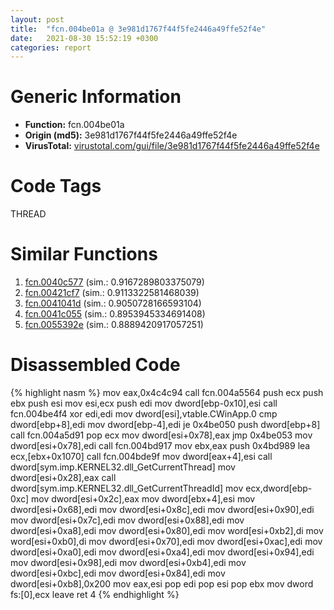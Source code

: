 ```yaml
---
layout: post
title:  "fcn.004be01a @ 3e981d1767f44f5fe2446a49ffe52f4e"
date:   2021-08-30 15:52:19 +0300
categories: report
---
```


# Generic Information
- **Function:** fcn.004be01a
- **Origin (md5):** 3e981d1767f44f5fe2446a49ffe52f4e
- **VirusTotal:** [virustotal.com/gui/file/3e981d1767f44f5fe2446a49ffe52f4e][virustotal_ref]

# Code Tags
<span class="tag" id="THREAD">THREAD</span>


# Similar Functions

1. [fcn.0040c577][similar_1_ref] (sim.: 0.9167289803375079)
2. [fcn.00421cf7][similar_2_ref] (sim.: 0.9113322581468039)
3. [fcn.0041041d][similar_3_ref] (sim.: 0.9050728166593104)
4. [fcn.0041c055][similar_4_ref] (sim.: 0.8953945334691408)
5. [fcn.0055392e][similar_5_ref] (sim.: 0.8889420917057251)


# Disassembled Code

{% highlight nasm %}
mov eax,0x4c4c94
call fcn.004a5564
push ecx
push ebx
push esi
mov esi,ecx
push edi
mov dword[ebp-0x10],esi
call fcn.004be4f4
xor edi,edi
mov dword[esi],vtable.CWinApp.0
cmp dword[ebp+8],edi
mov dword[ebp-4],edi
je 0x4be050
push dword[ebp+8]
call fcn.004a5d91
pop ecx
mov dword[esi+0x78],eax
jmp 0x4be053
mov dword[esi+0x78],edi
call fcn.004bd917
mov ebx,eax
push 0x4bd989
lea ecx,[ebx+0x1070]
call fcn.004bde9f
mov dword[eax+4],esi
call dword[sym.imp.KERNEL32.dll_GetCurrentThread]
mov dword[esi+0x28],eax
call dword[sym.imp.KERNEL32.dll_GetCurrentThreadId]
mov ecx,dword[ebp-0xc]
mov dword[esi+0x2c],eax
mov dword[ebx+4],esi
mov dword[esi+0x68],edi
mov dword[esi+0x8c],edi
mov dword[esi+0x90],edi
mov dword[esi+0x7c],edi
mov dword[esi+0x88],edi
mov dword[esi+0xa8],edi
mov dword[esi+0x80],edi
mov word[esi+0xb2],di
mov word[esi+0xb0],di
mov dword[esi+0x70],edi
mov dword[esi+0xac],edi
mov dword[esi+0xa0],edi
mov dword[esi+0xa4],edi
mov dword[esi+0x94],edi
mov dword[esi+0x98],edi
mov dword[esi+0xb4],edi
mov dword[esi+0xbc],edi
mov dword[esi+0x84],edi
mov dword[esi+0xb8],0x200
mov eax,esi
pop edi
pop esi
pop ebx
mov dword fs:[0],ecx
leave 
ret 4
{% endhighlight %}


[similar_1_ref]: /report/fcn.0040c577@d4e56c7d970c209a3a2b3c4b4cc5e586
[similar_2_ref]: /report/fcn.00421cf7@59aef7c08025d70f84c85db2092fc99e
[similar_3_ref]: /report/fcn.0041041d@7b00dd8f2abf54a73bfb09681334ff78
[similar_4_ref]: /report/fcn.0041c055@9c2b894b84f59672d8be2e984066f76f
[similar_5_ref]: /report/fcn.0055392e@c60344b51fa39a329b92557d24ff7670
[virustotal_ref]: https://www.virustotal.com/gui/file/3e981d1767f44f5fe2446a49ffe52f4e